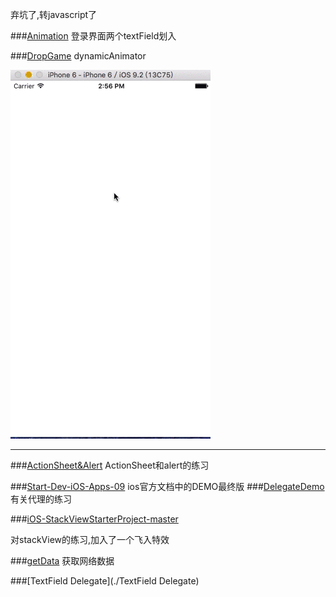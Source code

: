 弃坑了,转javascript了

###[Animation](./Animation)
登录界面两个textField划入

###[DropGame](./DropGame)
dynamicAnimator


![image](./DropGame/dropGame.gif)

------------
###[ActionSheet&Alert](./ActionSheet&Alert)
ActionSheet和alert的练习


###[Start-Dev-iOS-Apps-09](./Start-Dev-iOS-Apps-09)
ios官方文档中的DEMO最终版 
###[DelegateDemo](./DelegaDemo)
有关代理的练习

###[iOS-StackViewStarterProject-master](./iOS-StackViewStarterProject-master)

对stackView的练习,加入了一个飞入特效

###[getData](./getData)
获取网络数据

###[TextField Delegate](./TextField Delegate)

